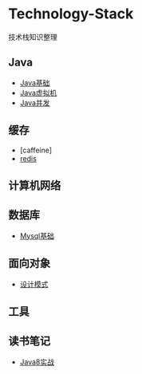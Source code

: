 # Technology-Stack
技术栈知识整理

## Java
   - [Java基础](./Java/Java基础.md)
   - [Java虚拟机](./Java/Java虚拟机.md)
   - [Java并发](./Java/Java并发.md)
   
   
## 缓存
   - [caffeine]
   - [redis](./缓存/redis.md)

## 计算机网络


## 数据库
   - [Mysql基础](./数据库/Mysql基础.md)

## 面向对象
   - [设计模式](./面向对象/设计模式.md)

## 工具


## 读书笔记
   - [Java8实战](./读书笔记/Java8实战.md) 
